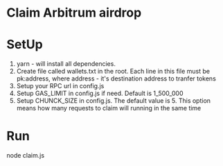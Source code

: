 # Claim Arbitrum airdrop

# SetUp

1. yarn - will install all dependencies.
2. Create file called wallets.txt in the root.
   Each line in this file must be pk:address, where address - it's destination address to tranfer tokens
3. Setup your RPC url in config.js
4. Setup GAS_LIMIT in config.js if need. Default is 1_500_000
5. Setup CHUNCK_SIZE in config.js. The default value is 5. This option means how many requests to claim will running in the same time

# Run

node claim.js
